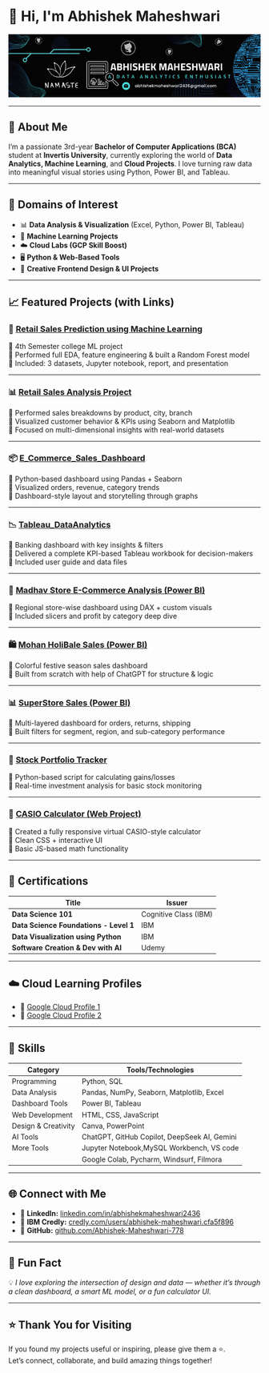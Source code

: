 # 👋 Hi, I'm Abhishek Maheshwari

![Profile Banner](https://github.com/Abhishek-Maheshwari-778/Abhishek-Maheshwari-778/blob/main/me.png)

---

## 🚀 About Me

I’m a passionate 3rd-year **Bachelor of Computer Applications (BCA)** student at **Invertis University**, currently exploring the world of **Data Analytics, Machine Learning**, and **Cloud Projects**. I love turning raw data into meaningful visual stories using Python, Power BI, and Tableau.

---

## 🎯 Domains of Interest

- 📊 **Data Analysis & Visualization** (Excel, Python, Power BI, Tableau)
- 🤖 **Machine Learning Projects**
- ☁️ **Cloud Labs (GCP Skill Boost)**
- 🖥️ **Python & Web-Based Tools**
- 🎨 **Creative Frontend Design & UI Projects**

---

## 📈 Featured Projects (with Links)

### 🧠 [Retail Sales Prediction using Machine Learning](https://github.com/Abhishek-Maheshwari-778/Retail-Sales-Prediction-using-Machine-Learning)
🔹 4th Semester college ML project  
🔹 Performed full EDA, feature engineering & built a Random Forest model  
🔹 Included: 3 datasets, Jupyter notebook, report, and presentation

---

### 📊 [Retail Sales Analysis Project](https://github.com/Abhishek-Maheshwari-778/Retail-Sales-Analysis-Project)
🔹 Performed sales breakdowns by product, city, branch  
🔹 Visualized customer behavior & KPIs using Seaborn and Matplotlib  
🔹 Focused on multi-dimensional insights with real-world datasets

---

### 📦 [E_Commerce_Sales_Dashboard](https://github.com/Abhishek-Maheshwari-778/E_Commerce_Sales_Dashboard)
🔹 Python-based dashboard using Pandas + Seaborn  
🔹 Visualized orders, revenue, category trends  
🔹 Dashboard-style layout and storytelling through graphs

---

### 📉 [Tableau_DataAnalytics](https://github.com/Abhishek-Maheshwari-778/Tableau_DataAnalytics)
🔹 Banking dashboard with key insights & filters  
🔹 Delivered a complete KPI-based Tableau workbook for decision-makers  
🔹 Included user guide and data files

---

### 📍 [Madhav Store E-Commerce Analysis (Power BI)](https://github.com/Abhishek-Maheshwari-778/Madhav-Store-E-Commerce-Sales-Analysis-using-Power-BI)
🔹 Regional store-wise dashboard using DAX + custom visuals  
🔹 Included slicers and profit by category deep dive

---

### 🛍️ [Mohan HoliBale Sales (Power BI)](https://github.com/Abhishek-Maheshwari-778/Mohan-HoliBale-Sales)
🔹 Colorful festive season sales dashboard  
🔹 Built from scratch with help of ChatGPT for structure & logic

---

### 📊 [SuperStore Sales (Power BI)](https://github.com/Abhishek-Maheshwari-778/SuperStore_Sales_PowerBI)
🔹 Multi-layered dashboard for orders, returns, shipping  
🔹 Built filters for segment, region, and sub-category performance

---

### 🧪 [Stock Portfolio Tracker](https://github.com/Abhishek-Maheshwari-778/Stock_portfolio_tracker_2)
🔹 Python-based script for calculating gains/losses  
🔹 Real-time investment analysis for basic stock monitoring

---

### 🧮 [CASIO Calculator (Web Project)](https://github.com/Abhishek-Maheshwari-778/CASIO_Calculator)
🔹 Created a fully responsive virtual CASIO-style calculator  
🔹 Clean CSS + interactive UI  
🔹 Basic JS-based math functionality

---

## 🧠 Certifications

| Title | Issuer |
|-------|--------|
| **Data Science 101** | Cognitive Class (IBM) |
| **Data Science Foundations - Level 1** | IBM |
| **Data Visualization using Python** | IBM |
| **Software Creation & Dev with AI** | Udemy |

---

## ☁️ Cloud Learning Profiles

- 🔗 [Google Cloud Profile 1](https://partner.cloudskillsboost.google/public_profiles/3bc365c1-e452-4328-9d7b-5bbd64c99f21)  
- 🔗 [Google Cloud Profile 2](https://www.cloudskillsboost.google/public_profiles/e26d1820-fce8-4d3c-a20a-5853210cea6f)

---

## 💼 Skills

| Category           | Tools/Technologies                          |
|--------------------|---------------------------------------------|
| Programming        | Python, SQL                                 |
| Data Analysis      | Pandas, NumPy, Seaborn, Matplotlib, Excel   |
| Dashboard Tools    | Power BI, Tableau                           |
| Web Development    | HTML, CSS, JavaScript                       |
| Design & Creativity| Canva, PowerPoint                           |
| AI Tools           | ChatGPT, GitHub Copilot, DeepSeek AI, Gemini|
| More Tools         | Jupyter Notebook,MySQL Workbench, VS code   |
|                    | Google Colab, Pycharm, Windsurf, Filmora    |
---

## 🌐 Connect with Me

- 🔗 **LinkedIn:** [linkedin.com/in/abhishekmaheshwari2436](https://www.linkedin.com/in/abhishekmaheshwari2436/)
- 🧠 **IBM Credly:** [credly.com/users/abhishek-maheshwari.cfa5f896](https://www.credly.com/users/abhishek-maheshwari.cfa5f896)
- 🐙 **GitHub:** [github.com/Abhishek-Maheshwari-778](https://github.com/Abhishek-Maheshwari-778)

---

## 🎯 Fun Fact

💡 *I love exploring the intersection of design and data — whether it’s through a clean dashboard, a smart ML model, or a fun calculator UI.*

---

## ⭐ Thank You for Visiting

If you found my projects useful or inspiring, please give them a ⭐.  
Let’s connect, collaborate, and build amazing things together!
